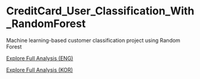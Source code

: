 # CreditCard_User_Classification_With_RandomForest
Machine learning-based customer classification project using Random Forest

[Explore Full Analysis (ENG)](https://www.notion.so/Customer-Segmentation-Analysis-Using-Random-Forest-for-a-Credit-Card-Company-203e239d363a8191a951f7a1197a576e?source=copy_link)

[Explore Full Analysis (KOR)](https://github.com/LeeHaEun1/CreditCard_User_Classification_With_RandomForest/blob/main/CreditCard_User_Classification_KR.pdf)
